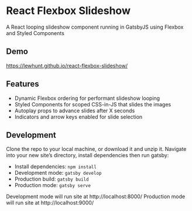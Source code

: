# React Flexbox Slideshow
A React looping slideshow component running in GatsbyJS using Flexbox and Styled Components

## Demo
https://lewhunt.github.io/react-flexbox-slideshow/

## Features
* Dynamic Flexbox ordering for performant slideshow looping
* Styled Components for scoped CSS-in-JS that slides the images
* Autoplay props to advance slides after X seconds
* Indicators and arrow keys enabled for slide selection


## Development
Clone the repo to your local machine, or download it and unzip it.
Navigate into your new site’s directory, install dependencies then run gatsby:

- Install dependencies: `npm install`
- Development mode: `gatsby develop`
- Production build: `gatsby build`
- Production mode: `gatsby serve`

Development mode will run site at http://localhost:8000/
Production mode will run site at http://localhost:9000/
